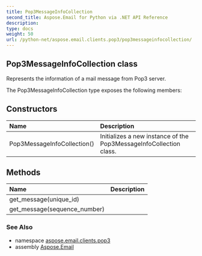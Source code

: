 ```yaml
---
title: Pop3MessageInfoCollection
second_title: Aspose.Email for Python via .NET API Reference
description: 
type: docs
weight: 50
url: /python-net/aspose.email.clients.pop3/pop3messageinfocollection/
---
```


## Pop3MessageInfoCollection class

Represents the information of a mail message from Pop3 server.

The Pop3MessageInfoCollection type exposes the following members:
## Constructors
| Name | Description |
| :- | :- |
|Pop3MessageInfoCollection()|Initializes a new instance of the Pop3MessageInfoCollection class.|
## Methods
| Name | Description |
| :- | :- |
|get_message(unique_id)|  |
|get_message(sequence_number)|  |

### See Also

* namespace [aspose.email.clients.pop3](/email/python-net/aspose.email.clients.pop3/)
* assembly [Aspose.Email](/email/python-net/)

